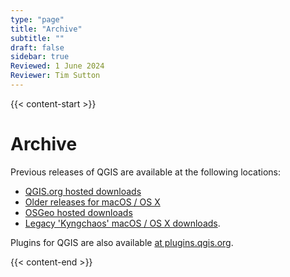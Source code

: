 ```yaml
---
type: "page"
title: "Archive"
subtitle: ""
draft: false
sidebar: true
Reviewed: 1 June 2024
Reviewer: Tim Sutton
---
```


{{< content-start  >}}

# Archive

Previous releases of QGIS are available at the following locations:

* [QGIS.org hosted downloads](/downloads)
* [Older releases for macOS / OS X](/downloads/macOS/)
* [OSGeo hosted downloads](https://download.osgeo.org/qgis/) 
* [Legacy 'Kyngchaos' macOS / OS X downloads](https://www.kyngchaos.com/software/archive/).

Plugins for QGIS are also available [at plugins.qgis.org](https://plugins.qgis.org/plugins/).



{{< content-end >}}
